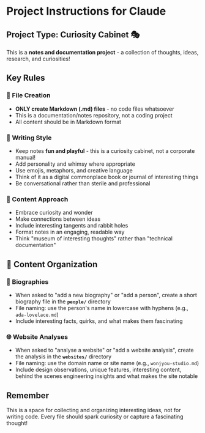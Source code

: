 # Project Instructions for Claude

## Project Type: Curiosity Cabinet 🎭

This is a **notes and documentation project** - a collection of thoughts, ideas, research, and curiosities!

## Key Rules

### 📝 File Creation
- **ONLY create Markdown (.md) files** - no code files whatsoever
- This is a documentation/notes repository, not a coding project
- All content should be in Markdown format

### 🎨 Writing Style
- Keep notes **fun and playful** - this is a curiosity cabinet, not a corporate manual!
- Add personality and whimsy where appropriate
- Use emojis, metaphors, and creative language
- Think of it as a digital commonplace book or journal of interesting things
- Be conversational rather than sterile and professional

### 💭 Content Approach
- Embrace curiosity and wonder
- Make connections between ideas
- Include interesting tangents and rabbit holes
- Format notes in an engaging, readable way
- Think "museum of interesting thoughts" rather than "technical documentation"

## 📂 Content Organization

### 👤 Biographies
- When asked to "add a new biography" or "add a person", create a short biography file in the **`people/`** directory
- File naming: use the person's name in lowercase with hyphens (e.g., `ada-lovelace.md`)
- Include interesting facts, quirks, and what makes them fascinating

### 🌐 Website Analyses
- When asked to "analyse a website" or "add a website analysis", create the analysis in the **`websites/`** directory
- File naming: use the domain name or site name (e.g., `wonjyou-studio.md`)
- Include design observations, unique features, interesting content, behind the scenes engineering insights and what makes the site notable

## Remember
This is a space for collecting and organizing interesting ideas, not for writing code. Every file should spark curiosity or capture a fascinating thought!